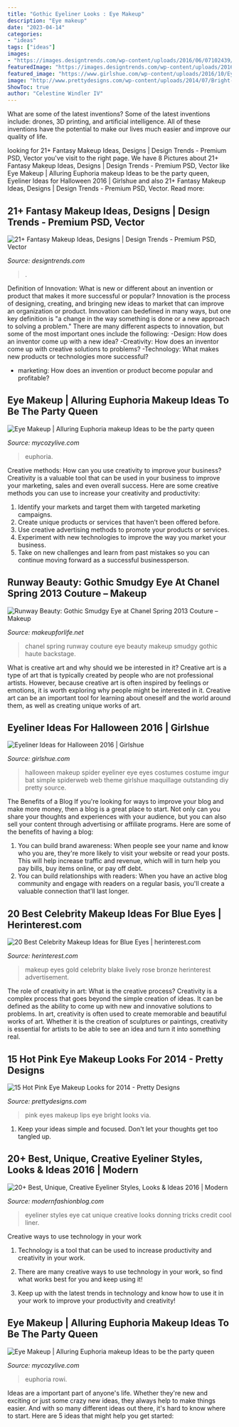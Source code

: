 ```yaml
---
title: "Gothic Eyeliner Looks : Eye Makeup"
description: "Eye makeup"
date: "2023-04-14"
categories:
- "ideas"
tags: ["ideas"]
images:
- "https://images.designtrends.com/wp-content/uploads/2016/06/07102439/Beautiful-Fantasy-Butterfly-Makeup.jpg"
featuredImage: "https://images.designtrends.com/wp-content/uploads/2016/06/07102439/Beautiful-Fantasy-Butterfly-Makeup.jpg"
featured_image: "https://www.girlshue.com/wp-content/uploads/2016/10/Eyeliner-Ideas-for-Halloween-2016-12.jpg"
image: "http://www.prettydesigns.com/wp-content/uploads/2014/07/Bright-Pink-Eyes-and-Lips.jpg"
ShowToc: true
author: "Celestine Windler IV"
---
```



What are some of the latest inventions?
Some of the latest inventions include: drones, 3D printing, and artificial intelligence. All of these inventions have the potential to make our lives much easier and improve our quality of life.

	

		
looking for 21+ Fantasy Makeup Ideas, Designs | Design Trends - Premium PSD, Vector you've visit to the right page. We have 8 Pictures about 21+ Fantasy Makeup Ideas, Designs | Design Trends - Premium PSD, Vector like Eye Makeup | Alluring Euphoria makeup Ideas to be the party queen, Eyeliner Ideas for Halloween 2016 | Girlshue and also 21+ Fantasy Makeup Ideas, Designs | Design Trends - Premium PSD, Vector. Read more:
		
    
## 21+ Fantasy Makeup Ideas, Designs | Design Trends - Premium PSD, Vector

<img loading=lazy src="https://images.designtrends.com/wp-content/uploads/2016/06/07102439/Beautiful-Fantasy-Butterfly-Makeup.jpg" onerror="this.onerror=null;this.src='https://tse2.mm.bing.net/th?id=OIP.DZGFKSU3hOj_0RiSWMHkvwHaHa&amp;pid=15.1';" alt="21+ Fantasy Makeup Ideas, Designs | Design Trends - Premium PSD, Vector">

_Source: designtrends.com_

>. 

	

Definition of Innovation: What is new or different about an invention or product that makes it more successful or popular?
Innovation is the process of designing, creating, and bringing new ideas to market that can improve an organization or product. Innovation can bedefined in many ways, but one key definition is "a change in the way something is done or a new approach to solving a problem." 
There are many different aspects to innovation, but some of the most important ones include the following: 
-Design: How does an inventor come up with a new idea? 
-Creativity: How does an inventor come up with creative solutions to problems? 
-Technology: What makes new products or technologies more successful? 
- marketing: How does an invention or product become popular and profitable?

    
## Eye Makeup | Alluring Euphoria Makeup Ideas To Be The Party Queen

<img loading=lazy src="https://mycozylive.com/wp-content/uploads/2020/08/27-1.jpg" onerror="this.onerror=null;this.src='https://tse4.mm.bing.net/th?id=OIP.pPhGbuxJULCHIAi0KtQGbAHaLl&amp;pid=15.1';" alt="Eye Makeup | Alluring Euphoria makeup Ideas to be the party queen">

_Source: mycozylive.com_

>euphoria. 

	

Creative methods: How can you use creativity to improve your business?
Creativity is a valuable tool that can be used in your business to improve your marketing, sales and even overall success. Here are some creative methods you can use to increase your creativity and productivity: 
1. Identify your markets and target them with targeted marketing campaigns.
2. Create unique products or services that haven’t been offered before.
3. Use creative advertising methods to promote your products or services. 
4. Experiment with new technologies to improve the way you market your business. 
5. Take on new challenges and learn from past mistakes so you can continue moving forward as a successful businessperson.

    
## Runway Beauty: Gothic Smudgy Eye At Chanel Spring 2013 Couture – Makeup

<img loading=lazy src="http://makeupforlife.net/wp-content/uploads/2013/01/chanel-spring-2013-couture-backstage-beauty.jpg" onerror="this.onerror=null;this.src='https://tse2.mm.bing.net/th?id=OIP.WEzbROuILQ3x2G7SD8BbYAHaLG&amp;pid=15.1';" alt="Runway Beauty: Gothic Smudgy Eye at Chanel Spring 2013 Couture – Makeup">

_Source: makeupforlife.net_

>chanel spring runway couture eye beauty makeup smudgy gothic haute backstage. 

	

What is creative art and why should we be interested in it?
Creative art is a type of art that is typically created by people who are not professional artists. However, because creative art is often inspired by feelings or emotions, it is worth exploring why people might be interested in it. Creative art can be an important tool for learning about oneself and the world around them, as well as creating unique works of art.

    
## Eyeliner Ideas For Halloween 2016 | Girlshue

<img loading=lazy src="https://www.girlshue.com/wp-content/uploads/2016/10/Eyeliner-Ideas-for-Halloween-2016-12.jpg" onerror="this.onerror=null;this.src='https://tse3.mm.bing.net/th?id=OIP.z4D9SOyvTwCo0ODq7dj5RAHaJ4&amp;pid=15.1';" alt="Eyeliner Ideas for Halloween 2016 | Girlshue">

_Source: girlshue.com_

>halloween makeup spider eyeliner eye eyes costumes costume imgur bat simple spiderweb web theme girlshue maquillage outstanding diy pretty source. 

	

The Benefits of a Blog
If you're looking for ways to improve your blog and make more money, then a blog is a great place to start. Not only can you share your thoughts and experiences with your audience, but you can also sell your content through advertising or affiliate programs. Here are some of the benefits of having a blog: 
1) You can build brand awareness: When people see your name and know who you are, they're more likely to visit your website or read your posts. This will help increase traffic and revenue, which will in turn help you pay bills, buy items online, or pay off debt. 
2) You can build relationships with readers: When you have an active blog community and engage with readers on a regular basis, you'll create a valuable connection that'll last longer.

    
## 20 Best Celebrity Makeup Ideas For Blue Eyes | Herinterest.com

<img loading=lazy src="http://www.herinterest.com/wp-content/uploads/2014/10/Makeup-look-for-blue-eyes_031.jpg" onerror="this.onerror=null;this.src='https://tse1.mm.bing.net/th?id=OIP.GG8hsQtTPh7TsBXqv61aWgHaKb&amp;pid=15.1';" alt="20 Best Celebrity Makeup Ideas for Blue Eyes | herinterest.com">

_Source: herinterest.com_

>makeup eyes gold celebrity blake lively rose bronze herinterest advertisement. 

	

The role of creativity in art: What is the creative process?
Creativity is a complex process that goes beyond the simple creation of ideas. It can be defined as the ability to come up with new and innovative solutions to problems. In art, creativity is often used to create memorable and beautiful works of art. Whether it is the creation of sculptures or paintings, creativity is essential for artists to be able to see an idea and turn it into something real.

    
## 15 Hot Pink Eye Makeup Looks For 2014 - Pretty Designs

<img loading=lazy src="http://www.prettydesigns.com/wp-content/uploads/2014/07/Bright-Pink-Eyes-and-Lips.jpg" onerror="this.onerror=null;this.src='https://tse4.mm.bing.net/th?id=OIP.hO_hAm5dRbVr389KjWtmjQHaLH&amp;pid=15.1';" alt="15 Hot Pink Eye Makeup Looks for 2014 - Pretty Designs">

_Source: prettydesigns.com_

>pink eyes makeup lips eye bright looks via. 

	

1. Keep your ideas simple and focused. Don't let your thoughts get too tangled up.

    
## 20+ Best, Unique, Creative Eyeliner Styles, Looks &amp; Ideas 2016 | Modern

<img loading=lazy src="http://modernfashionblog.com/wp-content/uploads/2016/04/20-Best-Unique-Creative-Eyeliner-Styles-Looks-Ideas-2016-14.jpg" onerror="this.onerror=null;this.src='https://tse4.mm.bing.net/th?id=OIP.lRpNx7DxL7d9II1oJYcFIQHaI6&amp;pid=15.1';" alt="20+ Best, Unique, Creative Eyeliner Styles, Looks &amp; Ideas 2016 | Modern">

_Source: modernfashionblog.com_

>eyeliner styles eye cat unique creative looks donning tricks credit cool liner. 

	

Creative ways to use technology in your work
1. Technology is a tool that can be used to increase productivity and creativity in your work.
2. There are many creative ways to use technology in your work, so find what works best for you and keep using it!

3. Keep up with the latest trends in technology and know how to use it in your work to improve your productivity and creativity!

    
## Eye Makeup | Alluring Euphoria Makeup Ideas To Be The Party Queen

<img loading=lazy src="https://mycozylive.com/wp-content/uploads/2020/08/9-1.jpg" onerror="this.onerror=null;this.src='https://tse1.mm.bing.net/th?id=OIP.5hhwyblp5AvcEejJ2iYEzAHaJx&amp;pid=15.1';" alt="Eye Makeup | Alluring Euphoria makeup Ideas to be the party queen">

_Source: mycozylive.com_

>euphoria rowi. 

	

Ideas are a important part of anyone's life. Whether they're new and exciting or just some crazy new ideas, they always help to make things easier. And with so many different ideas out there, it's hard to know where to start. Here are 5 ideas that might help you get started: 

